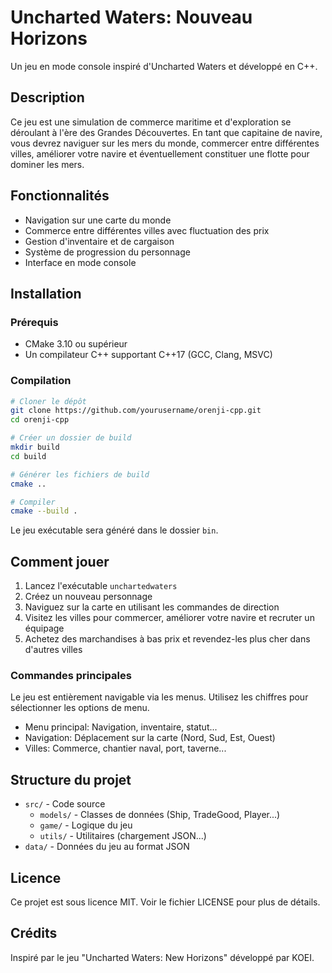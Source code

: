 # Uncharted Waters: Nouveau Horizons

Un jeu en mode console inspiré d'Uncharted Waters et développé en C++.

## Description

Ce jeu est une simulation de commerce maritime et d'exploration se déroulant à l'ère des Grandes Découvertes. En tant que capitaine de navire, vous devrez naviguer sur les mers du monde, commercer entre différentes villes, améliorer votre navire et éventuellement constituer une flotte pour dominer les mers.

## Fonctionnalités

- Navigation sur une carte du monde
- Commerce entre différentes villes avec fluctuation des prix
- Gestion d'inventaire et de cargaison
- Système de progression du personnage
- Interface en mode console

## Installation

### Prérequis

- CMake 3.10 ou supérieur
- Un compilateur C++ supportant C++17 (GCC, Clang, MSVC)

### Compilation

```bash
# Cloner le dépôt
git clone https://github.com/yourusername/orenji-cpp.git
cd orenji-cpp

# Créer un dossier de build
mkdir build
cd build

# Générer les fichiers de build
cmake ..

# Compiler
cmake --build .
```

Le jeu exécutable sera généré dans le dossier `bin`.

## Comment jouer

1. Lancez l'exécutable `unchartedwaters`
2. Créez un nouveau personnage
3. Naviguez sur la carte en utilisant les commandes de direction
4. Visitez les villes pour commercer, améliorer votre navire et recruter un équipage
5. Achetez des marchandises à bas prix et revendez-les plus cher dans d'autres villes

### Commandes principales

Le jeu est entièrement navigable via les menus. Utilisez les chiffres pour sélectionner les options de menu.

- Menu principal: Navigation, inventaire, statut...
- Navigation: Déplacement sur la carte (Nord, Sud, Est, Ouest)
- Villes: Commerce, chantier naval, port, taverne...

## Structure du projet

- `src/` - Code source
  - `models/` - Classes de données (Ship, TradeGood, Player...)
  - `game/` - Logique du jeu
  - `utils/` - Utilitaires (chargement JSON...)
- `data/` - Données du jeu au format JSON

## Licence

Ce projet est sous licence MIT. Voir le fichier LICENSE pour plus de détails.

## Crédits

Inspiré par le jeu "Uncharted Waters: New Horizons" développé par KOEI. 